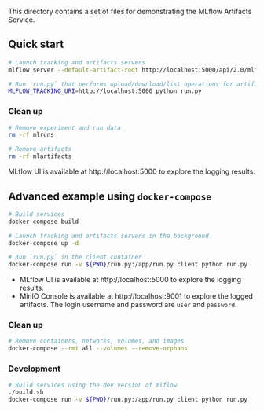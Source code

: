This directory contains a set of files for demonstrating the MLflow Artifacts Service.

## Quick start

```sh
# Launch tracking and artifacts servers
mlflow server --default-artifact-root http://localhost:5000/api/2.0/mlflow-artifacts/artifacts

# Run `run.py` that performs upload/download/list operations for artifacts
MLFLOW_TRACKING_URI=http://localhost:5000 python run.py
```

### Clean up

```sh
# Remove experiment and run data
rm -rf mlruns

# Remove artifacts
rm -rf mlartifacts
```

MLflow UI is available at http://localhost:5000 to explore the logging results.

## Advanced example using `docker-compose`

```sh
# Build services
docker-compose build

# Launch tracking and artifacts servers in the background
docker-compose up -d

# Run `run.py` in the client container
docker-compose run -v ${PWD}/run.py:/app/run.py client python run.py
```

- MLflow UI is available at http://localhost:5000 to explore the logging results.
- MinIO Console is available at http://localhost:9001 to explore the logged artifacts. The login username and password are `user` and `password`.

### Clean up

```sh
# Remove containers, networks, volumes, and images
docker-compose --rmi all --volumes --remove-orphans
```

### Development

```sh
# Build services using the dev version of mlflow
./build.sh
docker-compose run -v ${PWD}/run.py:/app/run.py client python run.py
```
